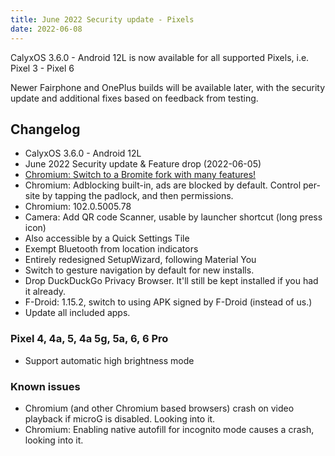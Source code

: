 ```yaml
---
title: June 2022 Security update - Pixels
date: 2022-06-08
---
```


CalyxOS 3.6.0 - Android 12L  is now available for all supported Pixels, i.e. Pixel 3 - Pixel 6

Newer Fairphone and OnePlus builds will be available later, with the security update and additional fixes based on feedback from testing.

## Changelog
* CalyxOS 3.6.0 - Android 12L
* June 2022 Security update & Feature drop (2022-06-05)
* [Chromium: Switch to a Bromite fork with many features!](https://calyxos.org/news/2022/06/14/chromium-bromite/)
* Chromium: Adblocking built-in, ads are blocked by default. Control per-site by tapping the padlock, and then permissions.
* Chromium: 102.0.5005.78
* Camera: Add QR code Scanner, usable by launcher shortcut (long press icon)
* Also accessible by a Quick Settings Tile
* Exempt Bluetooth from location indicators
* Entirely redesigned SetupWizard, following Material You
* Switch to gesture navigation by default for new installs.
* Drop DuckDuckGo Privacy Browser. It'll still be kept installed if you had it already.
* F-Droid: 1.15.2, switch to using APK signed by F-Droid (instead of us.)
* Update all included apps.

### Pixel 4, 4a, 5, 4a 5g, 5a, 6, 6 Pro
* Support automatic high brightness mode

### Known issues
* Chromium (and other Chromium based browsers) crash on video playback if microG is disabled. Looking into it.
* Chromium: Enabling native autofill for incognito mode causes a crash, looking into it.

